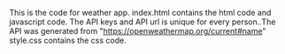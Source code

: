 This is the code for weather app.
index.html contains the html code and javascript code.
The API keys and API url is unique for every person..The API was generated from "https://openweathermap.org/current#name"
style.css contains the css code.
